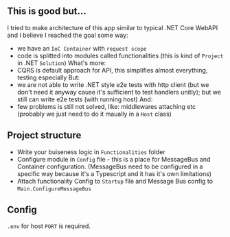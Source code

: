 ## This is good but...

I tried to make architecture of this app similar to typical .NET Core WebAPI and I believe I reached the goal some way:
- we have an `IoC Container` with `request scope`
- code is splitted into modules called functionalities (this is kind of `Project` in .NET `Solution`)
What's more:
- CQRS is default approach for API, this simplifies almost everything, testing especially
But:
- we are not able to write .NET style e2e tests with http client (but we don't need it anyway cause it's sufficient to test handlers unitly); but we still can write e2e tests (with running host)
And:
- few problems is still not solved, like: middlewares attaching etc (probably we just need to do it maually in a `Host` class)

## Project structure

- Write your buiseness logic in `Functionalities` folder
- Configure module in `Config` file - this is a place for MessageBus and Container configuration. (MessageBus need to be configured in a specific way because it's a Typescript and it has it's own limitations)
- Attach functionality Config to `Startup` file and Message Bus config to `Main.ConfigureMessageBus`



## Config

`.env` for host `PORT` is required.